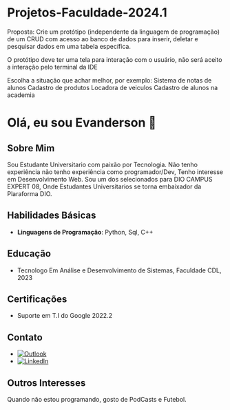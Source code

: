 # Projetos-Faculdade-2024.1

Proposta:
Crie um protótipo (independente da linguagem de programação) de um CRUD com acesso ao banco de dados para inserir, deletar e pesquisar dados em uma tabela específica.

O protótipo deve ter uma tela para interação com o usuário, não será aceito a interação pelo terminal da IDE

Escolha a situação que achar melhor, por exemplo:
Sistema de notas de alunos
Cadastro de produtos
Locadora de veiculos
Cadastro de alunos na academia

# Olá, eu sou Evanderson 👋

## Sobre Mim

Sou Estudante Universitario com paixão por Tecnologia. Não tenho experiência não tenho experiência como programador/Dev, Tenho interesse em Desenvolvimento Web.
Sou um dos selecionados para DIO CAMPUS EXPERT 08, Onde Estudantes Universitarios se torna embaixador da Plaraforma DIO.

## Habilidades Básicas

- **Linguagens de Programação**: Python, Sql, C++


## Educação

- Tecnologo Em Análise e Desenvolvimento de Sistemas, Faculdade CDL, 2023

## Certificações

- Suporte em T.I do Google 2022.2

## Contato

- [![Outlook](https://img.shields.io/badge/Outlook-0078D4?style=for-the-badge&logo=microsoft-outlook&logoColor=white)](evanderson123@outlook.com)
- [![LinkedIn](https://img.shields.io/badge/LinkedIn-0077B5?style=for-the-badge&logo=linkedin&logoColor=white)](https://www.linkedin.com/in/antonio-evanderson-de-melo-barros-436438270/)
  
## Outros Interesses

Quando não estou programando, gosto de PodCasts e Futebol.
